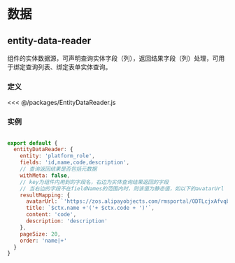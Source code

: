 # 数据

## entity-data-reader
组件的实体数据源，可声明查询实体字段（列），返回结果字段（列）处理，可用于绑定查询列表、绑定表单实体查询。

### 定义
<<< @/packages/EntityDataReader.js

### 实例
``` javascript

export default {
  entityDataReader: {
    entity: 'platform_role',
    fields: 'id,name,code,description',
    // 查询返回结果是否包括元数据
    withMeta: false,
    // key为组件内用到的字段名，右边为实体查询结果返回的字段
    // 当右边的字段不在fieldNames的范围内时，则该值为静态值，如以下的avatarUrl
    resultMapping: {
      avatarUrl: `'https://zos.alipayobjects.com/rmsportal/ODTLcjxAfvqbxHnVXCYX.png'`,
      title: `$ctx.name +'('+ $ctx.code + ')'`,
      content: 'code',
      description: 'description'
    },
    pageSize: 20,
    order: 'name|+'
  }
}

```

